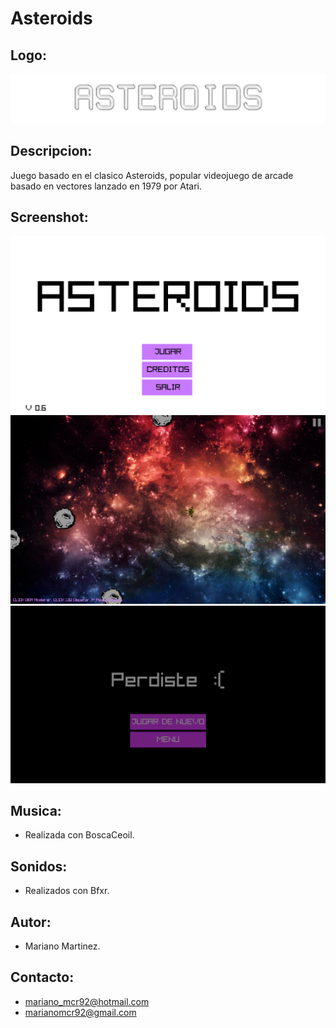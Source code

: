 # Asteroids

## Logo:
![](screenshots/logo.png)

## Descripcion:
Juego basado en el clasico Asteroids, popular videojuego de arcade basado en vectores lanzado en 1979 por Atari.

## Screenshot:

![1](screenshots/ss1.png)
![2](screenshots/ss2.png)
![3](screenshots/ss3.png)


## Musica: 
- Realizada con BoscaCeoil.

## Sonidos:
- Realizados con Bfxr.

## Autor: 
- Mariano Martinez.

## Contacto: 
- mariano_mcr92@hotmail.com
- marianomcr92@gmail.com
